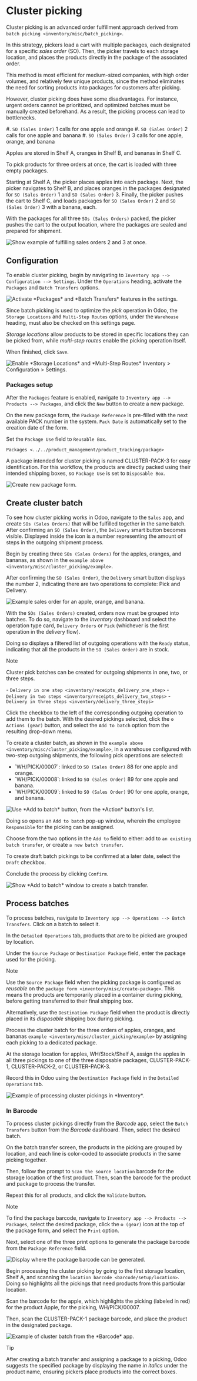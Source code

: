 # Cluster picking

<div id="inventory/misc/cluster_picking">

Cluster picking is an advanced order fulfillment approach derived from
`batch picking
<inventory/misc/batch_picking>`.

</div>

In this strategy, pickers load a cart with multiple packages, each
designated for a specific *sales order* (SO). Then, the picker travels
to each storage location, and places the products directly in the
package of the associated order.

This method is most efficient for medium-sized companies, with high
order volumes, and relatively few unique products, since the method
eliminates the need for sorting products into packages for customers
after picking.

However, cluster picking does have some disadvantages. For instance,
urgent orders cannot be prioritized, and optimized batches must be
manually created beforehand. As a result, the picking process can lead
to bottlenecks.

<div id="inventory/misc/cluster_picking/example">

<div class="example">

#\. `SO (Sales Order)` 1 calls for one apple and orange \#.
`SO (Sales Order)` 2 calls for one apple and banana \#.
`SO (Sales Order)` 3 calls for one apple, orange, and banana

Apples are stored in Shelf A, oranges in Shelf B, and bananas in Shelf
C.

To pick products for three orders at once, the cart is loaded with three
empty packages.

Starting at Shelf A, the picker places apples into each package. Next,
the picker navigates to Shelf B, and places oranges in the packages
designated for `SO (Sales Order)` 1 and `SO (Sales Order)` 3. Finally,
the picker pushes the cart to Shelf C, and loads packages for
`SO (Sales Order)` 2 and `SO (Sales Order)` 3 with a banana, each.

With the packages for all three `SOs (Sales Orders)` packed, the picker
pushes the cart to the output location, where the packages are sealed
and prepared for shipment.

<img src="cluster_picking/cluster-example.png" class="align-center"
alt="Show example of fulfilling sales orders 2 and 3 at once." />

</div>

</div>

## Configuration

To enable cluster picking, begin by navigating to
`Inventory app --> Configuration
--> Settings`. Under the `Operations` heading, activate the `Packages`
and `Batch Transfers` options.

<img src="cluster_picking/configs.png" class="align-center"
alt="Activate *Packages* and *Batch Transfers* features in the settings." />

Since batch picking is used to optimize the *pick* operation in Odoo,
the `Storage
Locations` and `Multi-Step Routes` options, under the `Warehouse`
heading, must also be checked on this settings page.

*Storage locations* allow products to be stored in specific locations
they can be picked from, while *multi-step routes* enable the picking
operation itself.

When finished, click `Save`.

<img src="cluster_picking/locations-routes-checkbox.png"
class="align-center"
alt="Enable *Storage Locations* and *Multi-Step Routes* Inventory &gt; Configuration &gt; Settings." />

### Packages setup

After the `Packages` feature is enabled, navigate to `Inventory app -->
Products --> Packages`, and click the `New` button to create a new
package.

On the new package form, the `Package Reference` is pre-filled with the
next available <span class="title-ref">PACK</span> number in the system.
`Pack Date` is automatically set to the creation date of the form.

Set the `Package Use` field to `Reusable Box`.

<div class="seealso">

`Packages <../../product_management/product_tracking/package>`

</div>

<div class="example">

A package intended for cluster picking is named
<span class="title-ref">CLUSTER-PACK-3</span> for easy identification.
For this workflow, the products are directly packed using their intended
shipping boxes, so `Package Use` is set to `Disposable Box`.

<img src="cluster_picking/cluster-package.png" class="align-center"
alt="Create new package form." />

</div>

## Create cluster batch

To see how cluster picking works in Odoo, navigate to the `Sales` app,
and create `SOs (Sales Orders)` that will be fulfilled together in the
same batch. After confirming an `SO (Sales Order)`, the `Delivery` smart
button becomes visible. Displayed inside the icon is a number
representing the amount of steps in the outgoing shipment process.

<div class="example">

Begin by creating three `SOs (Sales Orders)` for the apples, oranges,
and bananas, as shown in the `example
above <inventory/misc/cluster_picking/example>`.

After confirming the `SO (Sales Order)`, the `Delivery` smart button
displays the number <span class="title-ref">2</span>, indicating there
are two operations to complete: <span class="title-ref">Pick</span> and
<span class="title-ref">Delivery</span>.

<img src="cluster_picking/create-sales-order.png" class="align-center"
alt="Example sales order for an apple, orange, and banana." />

</div>

With the `SOs (Sales Orders)` created, orders now must be grouped into
batches. To do so, navigate to the *Inventory* dashboard and select the
operation type card, `Delivery Orders` or `Pick` (whichever is the first
operation in the delivery flow).

Doing so displays a filtered list of outgoing operations with the
`Ready` status, indicating that all the products in the
`SO (Sales Order)` are in stock.

> [!NOTE]
> Cluster pick batches can be created for outgoing shipments in one,
> two, or three steps.

<div class="seealso">

\- `Delivery in one step <inventory/receipts_delivery_one_step>` -
`Delivery in two steps <inventory/receipts_delivery_two_steps>` -
`Delivery in three steps <inventory/delivery_three_steps>`

</div>

Click the checkbox to the left of the corresponding outgoing operation
to add them to the batch. With the desired pickings selected, click the
`⚙️ Actions (gear)` button, and select the `Add to batch` option from
the resulting drop-down menu.

<div class="example">

To create a cluster batch, as shown in the `example above
<inventory/misc/cluster_picking/example>`, in a warehouse configured
with two-step outgoing shipments, the following pick operations are
selected:

- \`WH/PICK/00007\`: linked to `SO (Sales Order)` 88 for one apple and
  orange.
- \`WH/PICK/00008\`: linked to `SO (Sales Order)` 89 for one apple and
  banana.
- \`WH/PICK/00009\`: linked to `SO (Sales Order)` 90 for one apple,
  orange, and banana.

<img src="cluster_picking/select-picks.png" class="align-center"
alt="Use *Add to batch* button, from the *Action* button&#39;s list." />

</div>

Doing so opens an `Add to batch` pop-up window, wherein the employee
`Responsible` for the picking can be assigned.

Choose from the two options in the `Add to` field to either: add to
`an existing
batch transfer`, or create `a new batch transfer`.

To create draft batch pickings to be confirmed at a later date, select
the `Draft` checkbox.

Conclude the process by clicking `Confirm`.

<img src="cluster_picking/add-to-batch-window.png" class="align-center"
alt="Show *Add to batch* window to create a batch transfer." />

## Process batches

To process batches, navigate to
`Inventory app --> Operations --> Batch Transfers`. Click on a batch to
select it.

In the `Detailed Operations` tab, products that are to be picked are
grouped by location.

Under the `Source Package` or `Destination Package` field, enter the
package used for the picking.

> [!NOTE]
> Use the `Source Package` field when the picking package is configured
> as *reusable* on the `package form <inventory/misc/create-package>`.
> This means the products are temporarily placed in a container during
> picking, before getting transferred to their final shipping box.
>
> Alternatively, use the `Destination Package` field when the product is
> directly placed in its *disposable* shipping box during picking.

<div class="example">

Process the cluster batch for the three orders of apples, oranges, and
bananas `example
<inventory/misc/cluster_picking/example>` by assigning each picking to a
dedicated package.

At the storage location for apples,
<span class="title-ref">WH/Stock/Shelf A</span>, assign the apples in
all three pickings to one of the three disposable packages,
<span class="title-ref">CLUSTER-PACK-1</span>,
<span class="title-ref">CLUSTER-PACK-2</span>, or
<span class="title-ref">CLUSTER-PACK-3</span>.

Record this in Odoo using the `Destination Package` field in the
`Detailed
Operations` tab.

<img src="cluster_picking/cluster-batch-example.png"
class="align-center"
alt="Example of processing cluster pickings in *Inventory*." />

</div>

### In Barcode

To process cluster pickings directly from the *Barcode* app, select the
`Batch Transfers` button from the *Barcode* dashboard. Then, select the
desired batch.

On the batch transfer screen, the products in the picking are grouped by
location, and each line is color-coded to associate products in the same
picking together.

Then, follow the prompt to `Scan the source location` barcode for the
storage location of the first product. Then, scan the barcode for the
product and package to process the transfer.

Repeat this for all products, and click the `Validate` button.

> [!NOTE]
> To find the package barcode, navigate to
> `Inventory app --> Products -->
> Packages`, select the desired package, click the `⚙️ (gear)` icon at
> the top of the package form, and select the `Print` option.
>
> Next, select one of the three print options to generate the package
> barcode from the `Package Reference` field.
>
> <img src="cluster_picking/find-package-barcode.png" class="align-center"
> alt="Display where the package barcode can be generated." />

<div class="example">

Begin processing the cluster picking by going to the first storage
location, <span class="title-ref">Shelf A</span>, and scanning the
`location barcode <barcode/setup/location>`. Doing so highlights all the
pickings that need products from this particular location.

Scan the barcode for the apple, which highlights the picking (labeled in
red) for the product <span class="title-ref">Apple</span>, for the
picking, <span class="title-ref">WH/PICK/00007</span>.

Then, scan the <span class="title-ref">CLUSTER-PACK-1</span> package
barcode, and place the product in the designated package.

<img src="cluster_picking/batch-barcode.png" class="align-center"
alt="Example of cluster batch from the *Barcode* app." />

</div>

> [!TIP]
> After creating a batch transfer and assigning a package to a picking,
> Odoo suggests the specified package by displaying the name *in
> italics* under the product name, ensuring pickers place products into
> the correct boxes.
